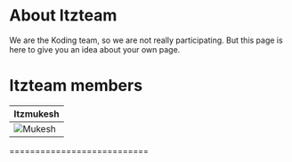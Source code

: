 About Itzteam
================

We are the Koding team, so we are not really participating. But this page is here
to give you an idea about your own page.

Itzteam members
===========================

| Itzmukesh 
|--- 
| ![Mukesh](https://pbs.twimg.com/profile_images/489266515271643136/skskMIOE_400x400.jpeg)

===========================
